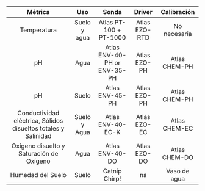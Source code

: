 | Métrica | Uso | Sonda | Driver | Calibración |
| :-: |:-: |:-: |:-: |:-: |
| Temperatura | Suelo y agua|  Atlas PT-100 + PT-1000 | Atlas EZO-RTD | No necesaria |
| pH | Agua |  Atlas ENV-40-PH or ENV-35-PH | Atlas EZO-PH | Atlas CHEM-PH |
| pH | Suelo |  Atlas ENV-45-PH | Atlas EZO-PH | Atlas CHEM-PH |
| Conductividad eléctrica, Sólidos disueltos totales y Salinidad| Suelo y Agua | Atlas ENV-40-EC-K | Atlas EZO-EC | Atlas CHEM-EC |
| Oxígeno disuelto y Saturación de Oxígeno | Agua | Atlas ENV-40-DO | Atlas EZO-DO | Atlas CHEM-DO |
| Humedad del Suelo | Suelo | Catnip Chirp! | na | Vaso de agua |
